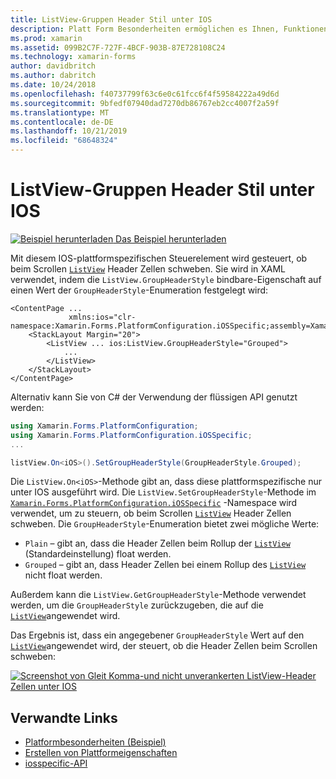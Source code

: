 ```yaml
---
title: ListView-Gruppen Header Stil unter IOS
description: Platt Form Besonderheiten ermöglichen es Ihnen, Funktionen zu nutzen, die nur auf einer bestimmten Plattform verfügbar sind, ohne dass benutzerdefinierte Renderer oder Effekte implementiert werden. In diesem Artikel wird erläutert, wie Sie das plattformspezifische IOS-Element nutzen, das steuert, ob ListView-Header Zellen beim Scrollen schweben.
ms.prod: xamarin
ms.assetid: 099B2C7F-727F-4BCF-903B-87E728108C24
ms.technology: xamarin-forms
author: davidbritch
ms.author: dabritch
ms.date: 10/24/2018
ms.openlocfilehash: f40737799f63c6e0c61fcc6f4f59584222a49d6d
ms.sourcegitcommit: 9bfedf07940dad7270db86767eb2cc4007f2a59f
ms.translationtype: MT
ms.contentlocale: de-DE
ms.lasthandoff: 10/21/2019
ms.locfileid: "68648324"
---
```

# <a name="listview-group-header-style-on-ios"></a>ListView-Gruppen Header Stil unter IOS

[![Beispiel herunterladen](~/media/shared/download.png) Das Beispiel herunterladen](https://docs.microsoft.com/samples/xamarin/xamarin-forms-samples/userinterface-platformspecifics)

Mit diesem IOS-plattformspezifischen Steuerelement wird gesteuert, ob beim Scrollen [`ListView`](xref:Xamarin.Forms.ListView) Header Zellen schweben. Sie wird in XAML verwendet, indem die `ListView.GroupHeaderStyle` bindbare-Eigenschaft auf einen Wert der `GroupHeaderStyle`-Enumeration festgelegt wird:

```xaml
<ContentPage ...
             xmlns:ios="clr-namespace:Xamarin.Forms.PlatformConfiguration.iOSSpecific;assembly=Xamarin.Forms.Core">
    <StackLayout Margin="20">
        <ListView ... ios:ListView.GroupHeaderStyle="Grouped">
            ...
        </ListView>
    </StackLayout>
</ContentPage>
```

Alternativ kann Sie von C# der Verwendung der flüssigen API genutzt werden:

```csharp
using Xamarin.Forms.PlatformConfiguration;
using Xamarin.Forms.PlatformConfiguration.iOSSpecific;
...

listView.On<iOS>().SetGroupHeaderStyle(GroupHeaderStyle.Grouped);
```

Die `ListView.On<iOS>`-Methode gibt an, dass diese plattformspezifische nur unter IOS ausgeführt wird. Die `ListView.SetGroupHeaderStyle`-Methode im [`Xamarin.Forms.PlatformConfiguration.iOSSpecific`](xref:Xamarin.Forms.PlatformConfiguration.iOSSpecific) -Namespace wird verwendet, um zu steuern, ob beim Scrollen [`ListView`](xref:Xamarin.Forms.ListView) Header Zellen schweben. Die `GroupHeaderStyle`-Enumeration bietet zwei mögliche Werte:

- `Plain` – gibt an, dass die Header Zellen beim Rollup der [`ListView`](xref:Xamarin.Forms.ListView) (Standardeinstellung) float werden.
- `Grouped` – gibt an, dass Header Zellen bei einem Rollup des [`ListView`](xref:Xamarin.Forms.ListView) nicht float werden.

Außerdem kann die `ListView.GetGroupHeaderStyle`-Methode verwendet werden, um die `GroupHeaderStyle` zurückzugeben, die auf die [`ListView`](xref:Xamarin.Forms.ListView)angewendet wird.

Das Ergebnis ist, dass ein angegebener `GroupHeaderStyle` Wert auf den [`ListView`](xref:Xamarin.Forms.ListView)angewendet wird, der steuert, ob die Header Zellen beim Scrollen schweben:

[![Screenshot von Gleit Komma-und nicht unverankerten ListView-Header Zellen unter IOS](listview-group-header-style-images/group-header-styles.png "ListView mit Gleit Komma-und nicht-Gleit Komma Zellen")](listview-group-header-style-images/group-header-styles-large.png#lightbox "ListView mit Gleit Komma-und nicht-Gleit Komma Zellen")

## <a name="related-links"></a>Verwandte Links

- [Platformbesonderheiten (Beispiel)](https://docs.microsoft.com/samples/xamarin/xamarin-forms-samples/userinterface-platformspecifics)
- [Erstellen von Plattformeigenschaften](~/xamarin-forms/platform/platform-specifics/index.md#creating-platform-specifics)
- [iosspecific-API](xref:Xamarin.Forms.PlatformConfiguration.iOSSpecific)
